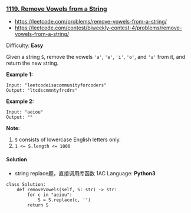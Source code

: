 ### [1119\. Remove Vowels from a String](https://leetcode.com/problems/remove-vowels-from-a-string/)
- https://leetcode.com/problems/remove-vowels-from-a-string/
- https://leetcode.com/contest/biweekly-contest-4/problems/remove-vowels-from-a-string/

Difficulty: **Easy**


Given a string `S`, remove the vowels `'a'`, `'e'`, `'i'`, `'o'`, and `'u'` from it, and return the new string.

**Example 1:**

```
Input: "leetcodeisacommunityforcoders"
Output: "ltcdscmmntyfrcdrs"
```

**Example 2:**

```
Input: "aeiou"
Output: ""
```

**Note:**

1.  `S` consists of lowercase English letters only.
2.  `1 <= S.length <= 1000`


#### Solution
- string replace题，直接调用库函数 1AC
Language: **Python3**

```python3
class Solution:
    def removeVowels(self, S: str) -> str:
        for c in "aeiou":
            S = S.replace(c, '')
        return S
```